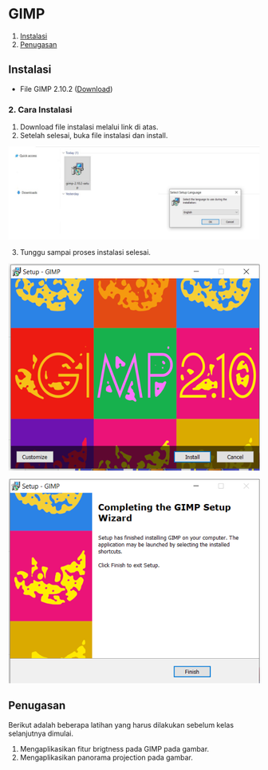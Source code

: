 # GIMP

1. [Instalasi](#instalasi)
2. [Penugasan](#penugasan)

<div style="page-break-after: always;"></div>

## Instalasi

- File GIMP 2.10.2 ([Download](https://download.gimp.org/gimp/v2.10/windows/gimp-2.10.2-setup.exe))

### 2. Cara Instalasi

1. Download file instalasi melalui link di atas.
2. Setelah selesai, buka file instalasi dan install.

![tampilanInstalasi](image/tampilaninstalasi.jpg)

3. Tunggu sampai proses instalasi selesai.

![prosesInstalasi](image/prosesInstalasi1.png)

![prosesInstalasi2](image/prosesInstalasi2.png)

## Penugasan

Berikut adalah beberapa latihan yang harus dilakukan sebelum kelas selanjutnya dimulai.

1. Mengaplikasikan fitur brigtness pada GIMP pada gambar.
2. Mengaplikasikan panorama projection pada gambar.
